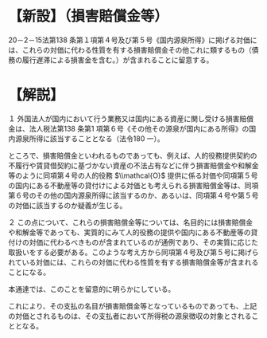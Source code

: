 # 【新設】（損害賠償金等）

20－2－15法第138 条第１項第４号及び第５号《国内源泉所得》に掲げる対価には、これらの対価に代わる性質を有する損害賠償金その他これに類するもの（債務の履行遅滞による損害金を含む。）が含まれることに留意する。

# 【解説】

１ 外国法人が国内において行う業務又は国内にある資産に関し受ける損害賠償金は、法人税法第138 条第1 項第６号《その他その源泉が国内にある所得》の国内源泉所得に該当することとなる（法令180 一）。

ところで、損害賠償金といわれるものであっても、例えば、人的役務提供契約の不履行や賃貸借契約に基づかない資産の不法占有などに伴う損害賠償金や和解金等のように同項第４号の人的役務 $\\mathcal{O}$ 提供に係る対価や同項第５号の国内にある不動産等の貸付けによる対価とも考えられる損害賠償金等は、同項第６号のその他の国内源泉所得に該当するのか、あるいは、同項第４号や第５号の対価に該当するのか疑義が生じる。

２ この点について、これらの損害賠償金等については、名目的には損害賠償金や和解金等であっても、実質的にみて人的役務の提供や国内にある不動産等の貸付けの対価に代わるべきものが含まれているのが通例であり、その実質に応じた取扱いをする必要がある。このような考え方から同項第４号及び第５号に掲げられている対価には、これらの対価に代わる性質を有する損害賠償金等が含まれることになる。

本通達では、このことを留意的に明らかにしている。

これにより、その支払の名目が損害賠償金等となっているものであっても、上記の対価とされるものは、その支払者において所得税の源泉徴収の対象とされることとなる。